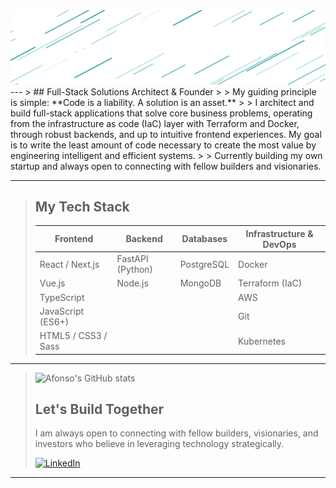 <img src='public/nome-svg.svg' />
---
> ## Full-Stack Solutions Architect & Founder
>
> My guiding principle is simple: **Code is a liability. A solution is an asset.**
>
> I architect and build full-stack applications that solve core business problems, operating from the infrastructure as code (IaC) layer with Terraform and Docker, through robust backends, and up to intuitive frontend experiences. My goal is to write the least amount of code necessary to create the most value by engineering intelligent and efficient systems.
>
> Currently building my own startup and always open to connecting with fellow builders and visionaries.

---

> ## My Tech Stack
>
>| Frontend           | Backend           | Databases             | Infrastructure & DevOps      |
>|--------------------|-------------------|-----------------------|------------------------------|
>| React / Next.js    | FastAPI (Python)  | PostgreSQL            | Docker                       |
>| Vue.js             | Node.js           | MongoDB               | Terraform (IaC)              |
>| TypeScript         |                   |                       | AWS                          |
>| JavaScript (ES6+)  |                   |                       | Git                          |
>| HTML5 / CSS3 / Sass|                   |                       | Kubernetes                   |

---
>
> ![Afonso's GitHub stats](https://github-readme-stats.vercel.app/api?username=CodeZobac&theme=vue-dark&show_icons=true&hide_border=true)
>
> ## Let's Build Together
>
> I am always open to connecting with fellow builders, visionaries, and investors who believe in leveraging technology strategically.
>
> [![LinkedIn](https://img.shields.io/badge/LinkedIn-Connect-blue)](https://www.linkedin.com/in/afonsocaboz/)
---
